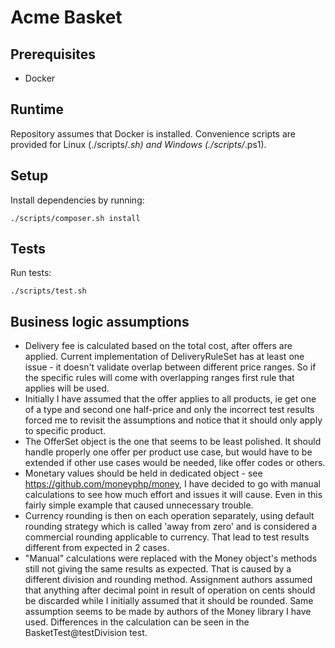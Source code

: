 # Acme Basket

## Prerequisites
- Docker

## Runtime
Repository assumes that Docker is installed.
Convenience scripts are provided for Linux (./scripts/*.sh) and Windows (./scripts/*.ps1).

## Setup
Install dependencies by running:
```shell
./scripts/composer.sh install
```

## Tests
Run tests:
```shell
./scripts/test.sh
```

## Business logic assumptions
- Delivery fee is calculated based on the total cost, after offers are applied. Current implementation of 
  DeliveryRuleSet has at least one issue - it doesn't validate overlap between different price ranges. So if the 
  specific rules will come with overlapping ranges first rule that applies will be used.
- Initially I have assumed that the offer applies to all products, ie get one of a type and second one half-price 
  and only the incorrect test results forced me to revisit the assumptions and notice that it should only apply to 
  specific product.
- The OfferSet object is the one that seems to be least polished. It should handle properly one offer per product 
  use case, but would have to be extended if other use cases would be needed, like offer codes or others.
- Monetary values should be held in dedicated object - see https://github.com/moneyphp/money, I have decided 
  to go with manual calculations to see how much effort and issues it will cause. Even in this fairly simple example 
  that caused unnecessary trouble.
- Currency rounding is then on each operation separately, using default rounding strategy which is called 'away from 
  zero' and is considered a commercial rounding applicable to currency. That lead to test results different from 
  expected in 2 cases.
- "Manual" calculations were replaced with the Money object's methods still not giving the same results as expected. 
  That is caused by a different division and rounding method. Assignment authors assumed that anything after decimal 
  point in result of operation on cents should be discarded while I initially assumed that it should be rounded. 
  Same assumption seems to be made by authors of the Money library I have used. Differences in the calculation can 
  be seen in the BasketTest@testDivision test.
